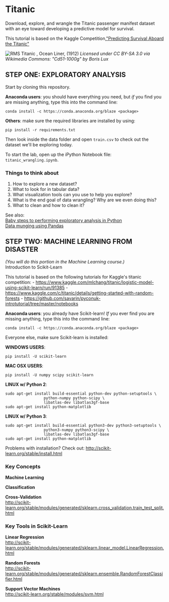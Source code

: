 # Titanic
Download, explore, and wrangle the Titanic passenger manifest dataset with an eye toward developing a predictive model for survival.

This tutorial is based on the Kaggle Competition,["Predicting Survival Aboard the Titanic"](https://www.kaggle.com/c/titanic)

![RMS Titanic , Ocean Liner, (1912)](https://github.com/rebeccabilbro/titanic/blob/master/images/Cd51-1000g.gif)
_Licensed under CC BY-SA 3.0 via Wikimedia Commons: "Cd51-1000g" by Boris Lux_

## STEP ONE: EXPLORATORY ANALYSIS
Start by cloning this repository.

__Anaconda users__: you should have everything you need, but _if_ you find you are missing anything, type this into the command line:

    conda install -c https://conda.anaconda.org/blaze <package>

__Others__: make sure the required libraries are installed by using:

    pip install -r requirements.txt    

Then look inside the data folder and open ```train.csv``` to check out the dataset we'll be exploring today.  

To start the lab, open up the iPython Notebook file: ```titanic_wrangling.ipynb```.


### Things to think about
1. How to explore a new dataset?
2. What to look for in tabular data?
3. What visualization tools can you use to help you explore?
4. What is the end goal of data wrangling? Why are we even doing this?
5. What to clean and how to clean it?


See also:     
[Baby steps to performing exploratory analysis in Python](http://www.analyticsvidhya.com/blog/2014/08/baby-steps-python-performing-exploratory-analysis-python/)     
[Data munging using Pandas](http://www.analyticsvidhya.com/blog/2014/09/data-munging-python-using-pandas-baby-steps-python/)


## STEP TWO: MACHINE LEARNING FROM DISASTER
_(You will do this portion in the Machine Learning course.)_      
Introduction to Scikit-Learn

This tutorial is based on the following tutorials for Kaggle's titanic competition:
    - https://www.kaggle.com/mlchang/titanic/logistic-model-using-scikit-learn/run/91385
    - https://www.kaggle.com/c/titanic/details/getting-started-with-random-forests
    - https://github.com/savarin/pyconuk-introtutorial/tree/master/notebooks

__Anaconda users__: you already have Scikit-learn! _If_ you ever find you are missing anything, type this into the command line:

    conda install -c https://conda.anaconda.org/blaze <package>

Everyone else, make sure Scikit-learn is installed:

__WINDOWS USERS__: 

    pip install -U scikit-learn

__MAC OSX USERS__: 

	pip install -U numpy scipy scikit-learn

__LINUX w/ Python 2__: 	

	sudo apt-get install build-essential python-dev python-setuptools \
                     python-numpy python-scipy \
                     libatlas-dev libatlas3gf-base
	sudo apt-get install python-matplotlib

__LINUX w/ Python 3__: 

 	sudo apt-get install build-essential python3-dev python3-setuptools \
 					 python3-numpy python3-scipy \
                     libatlas-dev libatlas3gf-base
    sudo apt-get install python-matplotlib


Problems with installation? Check out: http://scikit-learn.org/stable/install.html


### Key Concepts    
__Machine Learning__    

__Classification__    

__Cross-Validation__    
http://scikit-learn.org/stable/modules/generated/sklearn.cross_validation.train_test_split.html

### Key Tools in Scikit-Learn    
__Linear Regression__    
http://scikit-learn.org/stable/modules/generated/sklearn.linear_model.LinearRegression.html

__Random Forests__    
http://scikit-learn.org/stable/modules/generated/sklearn.ensemble.RandomForestClassifier.html

__Support Vector Machines__    
http://scikit-learn.org/stable/modules/svm.html